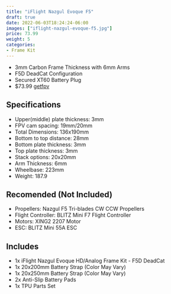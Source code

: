 ```yaml
---
title: "iFlight Nazgul Evoque F5"
draft: true
date: 2022-06-03T18:24:24-06:00
images: ["iflight-nazgul-evoque-f5.jpg"]
price: 73.99
weight: 5
categories:
- Frame Kit
---
```


- 3mm Carbon Frame Thickness with 6mm Arms
- F5D DeadCat Configuration
- Secured XT60 Battery Plug
- $73.99 [getfpv](https://www.getfpv.com/drone-brands/iflight/iflight-nazgul-evoque-f5-hd-analog-frame-kit-f5d-deadcat.html)

## Specifications

- Upper(middle) plate thickness: 3mm
- FPV cam spacing: 19mm/20mm
- Total Dimensions: 136x190mm
- Bottom to top distance: 28mm
- Bottom plate thickness: 3mm
- Top plate thickness: 3mm
- Stack options: 20x20mm
- Arm Thickness: 6mm
- Wheelbase: 223mm
- Weight: 187.9

## Recomended (Not Included)

- Propellers: Nazgul F5 Tri-blades CW CCW Propellers
- Flight Controller: BLITZ Mini F7 Flight Controller
- Motors: XING2 2207 Motor
- ESC: BLITZ Mini 55A ESC

## Includes

- 1x iFlight Nazgul Evoque HD/Analog Frame Kit - F5D DeadCat
- 1x 20x200mm Battery Strap (Color May Vary)
- 1x 20x250mm Battery Strap (Color May Vary)
- 2x Anti-Slip Battery Pads
- 1x TPU Parts Set

